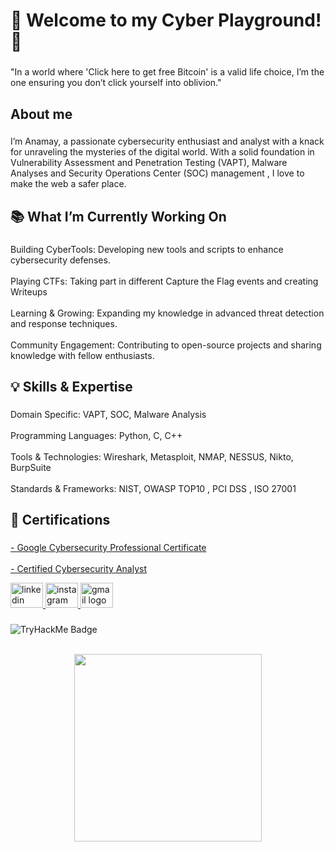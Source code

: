 <h1 align="left">👋 Welcome to my Cyber Playground! 🔐</h1>

###

<p align="left">"In a world where 'Click here to get free Bitcoin' is a valid life choice, I’m the one ensuring you don’t click yourself into oblivion."</p>

###

<h2 align="left">About me</h2>

###

<p align="left">I’m Anamay, a passionate cybersecurity enthusiast and analyst with a knack for unraveling the mysteries of the digital world. With a solid foundation in Vulnerability Assessment and Penetration Testing (VAPT), Malware Analyses and Security Operations Center (SOC) management , I love to make the web a safer place.</p>

###

<h2 align="left">📚 What I’m Currently Working On</h2>

###

<p align="left">Building CyberTools: Developing new tools and scripts to enhance cybersecurity defenses.<br><br>Playing CTFs: Taking part in different Capture the Flag events and creating Writeups<br><br>Learning & Growing: Expanding my knowledge in advanced threat detection and response techniques.<br><br>Community Engagement: Contributing to open-source projects and sharing knowledge with fellow enthusiasts.</p>

###

<h2 align="left">💡 Skills & Expertise</h2>

###

<p align="left">Domain Specific: VAPT, SOC, Malware Analysis<br><br>Programming Languages: Python, C, C++<br><br>Tools & Technologies: Wireshark, Metasploit, NMAP, NESSUS, Nikto, BurpSuite<br><br>Standards & Frameworks: NIST, OWASP TOP10 , PCI DSS ,  ISO 27001</p>

###

<h2 align="left">📜 Certifications</h2>

###

[- Google Cybersecurity Professional Certificate](https://www.coursera.org/account/accomplishments/specialization/certificate/GUJR6NR3SGRZ)<br><br>[- Certified Cybersecurity Analyst](https://app.kajabi.com/certificates/0fd1a025)

<div align="left">
  <a href="https://linkedin.com/in/anamay-mishra" target="_blank">
    <img src="https://raw.githubusercontent.com/maurodesouza/profile-readme-generator/master/src/assets/icons/social/linkedin/default.svg" width="52" height="40" alt="linkedin logo"  />
  </a>
  <a href="https://instagram.com/ayemishra/" target="_blank">
    <img src="https://raw.githubusercontent.com/maurodesouza/profile-readme-generator/master/src/assets/icons/social/instagram/default.svg" width="52" height="40" alt="instagram logo"  />
  </a>
  <a href="mailto:anamaymishra26@gmail.com" target="_blank">
    <img src="https://raw.githubusercontent.com/maurodesouza/profile-readme-generator/master/src/assets/icons/social/gmail/default.svg" width="52" height="40" alt="gmail logo"  />
  </a>
</div>

###

![TryHackMe Badge](https://tryhackme-badges.s3.amazonaws.com/cyb3rt1f13d.png)



<br clear="both">

<div align="center">
  <img height="300" src="https://i.imgflip.com/2z9ixy.jpg"  />
</div>

###


